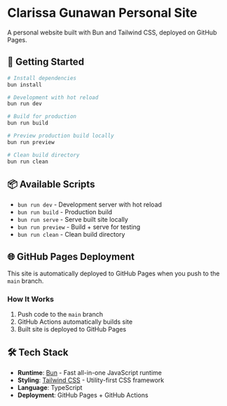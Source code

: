 # Clarissa Gunawan Personal Site

A personal website built with Bun and Tailwind CSS, deployed on GitHub Pages.

## 🚀 Getting Started

```bash
# Install dependencies
bun install

# Development with hot reload
bun run dev

# Build for production
bun run build

# Preview production build locally
bun run preview

# Clean build directory
bun run clean
```

## 📦 Available Scripts

- `bun run dev` - Development server with hot reload
- `bun run build` - Production build
- `bun run serve` - Serve built site locally
- `bun run preview` - Build + serve for testing
- `bun run clean` - Clean build directory

## 🌐 GitHub Pages Deployment

This site is automatically deployed to GitHub Pages when you push to the `main` branch.

### How It Works

1. Push code to the `main` branch
2. GitHub Actions automatically builds site
3. Built site is deployed to GitHub Pages

## 🛠 Tech Stack

- **Runtime**: [Bun](https://bun.com) - Fast all-in-one JavaScript runtime
- **Styling**: [Tailwind CSS](https://tailwindcss.com) - Utility-first CSS framework
- **Language**: TypeScript
- **Deployment**: GitHub Pages + GitHub Actions
